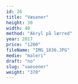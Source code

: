 ```yaml
---
id: 26
title: "Væsener"
height: 30
width: 40
method: "Akryl på lærred"
year: 2017
price: "1200"
fileName: "IMG_1836.JPG"
medie: "maleri"
draft: "no"
slug: "vaesener"
weight: "370"
---
```

